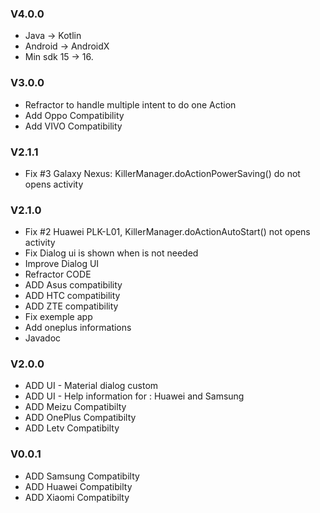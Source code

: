### V4.0.0
* Java -> Kotlin
* Android -> AndroidX
* Min sdk 15 -> 16.

### V3.0.0

* Refractor to handle multiple intent to do one Action
* Add Oppo Compatibility
* Add VIVO Compatibility

### V2.1.1

* Fix #3 Galaxy Nexus: KillerManager.doActionPowerSaving() do not opens activity

### V2.1.0

* Fix #2 Huawei PLK-L01, KillerManager.doActionAutoStart() not opens activity
* Fix Dialog ui is shown when is not needed
* Improve Dialog UI
* Refractor CODE
* ADD Asus compatibility
* ADD HTC compatibility
* ADD ZTE compatibility
* Fix exemple app
* Add oneplus informations
* Javadoc

### V2.0.0

* ADD UI - Material dialog custom
* ADD UI - Help information for : Huawei and Samsung
* ADD Meizu Compatibilty
* ADD OnePlus Compatibilty
* ADD Letv Compatibilty

### V0.0.1

* ADD Samsung Compatibilty
* ADD Huawei Compatibilty
* ADD Xiaomi Compatibilty